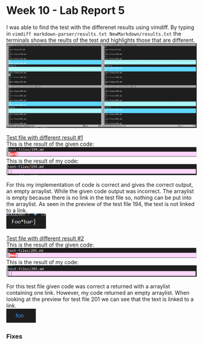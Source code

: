 # Week 10 - Lab Report 5

I was able to find the test with the differenet results using vimdiff. By typing in `vimdiff markdown-parser/results.txt NewMarkdown/results.txt` the terminals shows the reults of the test and highlights those that are different.  
![Picture](PicLab5/vimdiff.png)  

[Test file with different result #1](https://github.com/nidhidhamnani/markdown-parser/blob/main/test-files/194.md)    
This is the result of the given code:
![Picture](PicLab5/givencode194.png)  
This is the result of my code:
![Picture](PicLab5/mycode194.png)  

For this my implementation of code is correct and gives the correct output, an empty arraylist. While the given code output was incorrect. The arraylist is empty because there is no link in the test file so, nothing can be put into the arraylist. As seen in the preview of the test file 194, the text is not linked to a link.  
![Picture](PicLab5/pre194.png)  

[Test file with different result #2](https://github.com/nidhidhamnani/markdown-parser/blob/main/test-files/201.md)    
This is the result of the given code:
![Picture](PicLab5/givencode201.png)  
This is the result of my code:
![Picture](PicLab5/mycode201.png)  

For this test file given code was correct a returned with a arraylist containing one link. However, my code returned an empty arraylist. When looking at the preview for test file 201 we can see that the text is linked to a link.  
![Picture](PicLab5/pre201.png)

### Fixes
